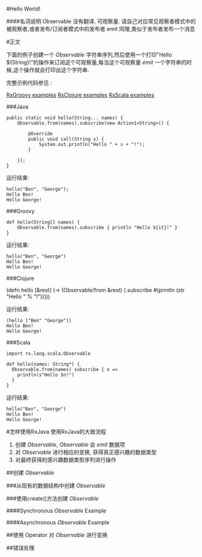 #Hello World!

####名词说明
Observable 没有翻译, 可观察量. 请自己对应常见观察者模式中的被观察者,或者发布/订阅者模式中的发布者
emit 同理,类似于发布者发布一个消息


#正文

下面的例子创建一个 *Observable* 字符串序列,然后使用一个打印"Hello ${String}!"的操作来订阅这个可观察量,每当这个可观察量 *emit* 一个字符串的时候,这个操作就会打印出这个字符串.

完整示例代码参见 :

[RxGroovy examples](https://github.com/ReactiveX/RxGroovy/tree/1.x/src/examples/groovy/rx/lang/groovy/examples)
[RxClojure examples](https://github.com/ReactiveX/RxClojure/tree/0.x/src/examples/clojure/rx/lang/clojure/examples)
[RxScala examples](https://github.com/ReactiveX/RxScala/tree/0.x/examples/src/main/scala)

###Java
    
    public static void hello(String... names) {
        Observable.from(names).subscribe(new Action1<String>() {
    
            @Override
            public void call(String s) {
                System.out.println("Hello " + s + "!");
            }
    
        });
    }

运行结果:
    
    hello("Ben", "George");
    Hello Ben!
    Hello George!
    
###Groovy

    def hello(String[] names) {
        Observable.from(names).subscribe { println "Hello ${it}!" }
    }
    
运行结果:

    hello("Ben", "George")
    Hello Ben!
    Hello George!


###Clojure

(defn hello
  [&rest]
  (-> (Observable/from &rest)
    (.subscribe #(println (str "Hello " % "!")))))

运行结果:

    (hello ["Ben" "George"])
    Hello Ben!
    Hello George!

###Scala

    import rx.lang.scala.Observable
    
    def hello(names: String*) {
      Observable.from(names) subscribe { n =>
        println(s"Hello $n!")
      }
    }

运行结果:

    hello("Ben", "George")
    Hello Ben!
    Hello George!

#怎样使用RxJava
使用RxJava的大致流程

1. 创建 *Observable*, *Observable* 会 *emit* 数据项
2. 对 *Observable* 进行相应的变换, 获得真正感兴趣的数据类型
3. 对最终获得的感兴趣数据类型序列进行操作

##创建 *Observable*



###从现有的数据结构中创建 *Observable*

###使用create()方法创建 *Observable*

####Synchronous *Observable* Example


####Asynchronous *Observable* Example

##使用 Operator 对 *Observable* 进行变换


##错误处理

















